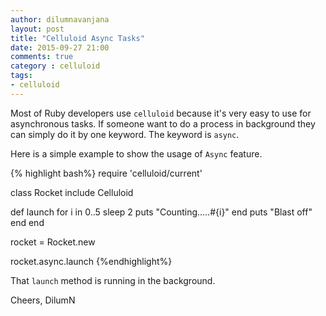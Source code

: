 ```yaml
---
author: dilumnavanjana
layout: post
title: "Celluloid Async Tasks"
date: 2015-09-27 21:00
comments: true
category : celluloid
tags:
- celluloid
---
```


Most of Ruby developers use `celluloid` because it's very easy to use for asynchronous tasks. If someone want to do a process in background they can simply do it by one keyword. The keyword is `async`.

Here is a simple example to show the usage of `Async` feature.

{% highlight bash%}
require 'celluloid/current'

class Rocket
  include Celluloid

  def launch
    for i in 0..5
      sleep 2
      puts "Counting.....#{i}"
    end
    puts "Blast off"
  end
end

rocket = Rocket.new

rocket.async.launch
{%endhighlight%}

That `launch` method is running in the background.


Cheers,
DilumN
